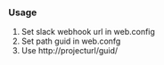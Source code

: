 ### Usage

1. Set slack webhook url in web.config
2. Set path guid in web.confg
3. Use http://projecturl/guid/